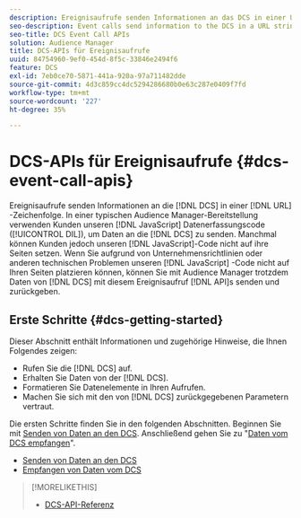 ```yaml
---
description: Ereignisaufrufe senden Informationen an das DCS in einer URL-Zeichenfolge. Bei einer typischen Audience Manager-Bereitstellung nutzen Kunden unseren JavaScript-Datenerfassungscode (DIL), um Daten an das DCS zu senden. Manchmal können Kunden jedoch unseren JavaScript-Code nicht auf ihre Seiten platzieren. Wenn Sie aufgrund von Firmenrichtlinien oder anderen technischen Problemen unseren JavaScript-Code nicht auf Ihren Seiten platzieren können, können Sie mit Audience Manager trotzdem Daten vom DCS mit diesen Ereignisaufruf-APIs senden und zurückerhalten.
seo-description: Event calls send information to the DCS in a URL string. In a typical Audience Manager deployment, customers use our JavaScript data collection code (DIL) to send data to the DCS. However, sometimes customers cannot put our JavaScript code on their pages. If company policies or other technical issues prevent you from placing our JavaScript code on your pages, you can still work with Audience Manager to send and return data from DCS with these event call APIs.
seo-title: DCS Event Call APIs
solution: Audience Manager
title: DCS-APIs für Ereignisaufrufe
uuid: 84754960-9ef0-454d-8f5c-33846e2494f6
feature: DCS
exl-id: 7eb0ce70-5871-441a-920a-97a711482dde
source-git-commit: 4d3c859cc4dc5294286680b0e63c287e0409f7fd
workflow-type: tm+mt
source-wordcount: '227'
ht-degree: 35%

---
```


# DCS-APIs für Ereignisaufrufe {#dcs-event-call-apis}

Ereignisaufrufe senden Informationen an die [!DNL DCS] in einer [!DNL URL] -Zeichenfolge. In einer typischen Audience Manager-Bereitstellung verwenden Kunden unseren [!DNL JavaScript] Datenerfassungscode ([!UICONTROL DIL]), um Daten an die [!DNL DCS] zu senden. Manchmal können Kunden jedoch unseren [!DNL JavaScript]-Code nicht auf ihre Seiten setzen. Wenn Sie aufgrund von Unternehmensrichtlinien oder anderen technischen Problemen unseren [!DNL JavaScript] -Code nicht auf Ihren Seiten platzieren können, können Sie mit Audience Manager trotzdem Daten von [!DNL DCS] mit diesem Ereignisaufruf [!DNL API]s senden und zurückgeben.

## Erste Schritte {#dcs-getting-started}

Dieser Abschnitt enthält Informationen und zugehörige Hinweise, die Ihnen Folgendes zeigen:

* Rufen Sie die [!DNL DCS] auf.
* Erhalten Sie Daten von der [!DNL DCS].
* Formatieren Sie Datenelemente in Ihren Aufrufen.
* Machen Sie sich mit den von [!DNL DCS] zurückgegebenen Parametern vertraut.

Die ersten Schritte finden Sie in den folgenden Abschnitten. Beginnen Sie mit [Senden von Daten an den DCS](../../../api/dcs-intro/dcs-event-calls/dcs-url-send.md). Anschließend gehen Sie zu &quot;[Daten vom DCS empfangen](../../../api/dcs-intro/dcs-event-calls/dcs-url-receive.md)&quot;.

* [Senden von Daten an den DCS](dcs-url-send.md)
* [Empfangen von Daten vom DCS](dcs-url-receive.md)

>[!MORELIKETHIS]
>
>* [DCS-API-Referenz](../../../api/dcs-intro/dcs-api-reference/dcs-api-methods.md)
